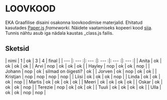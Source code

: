 # LOOVKOOD

EKA Graafilise disaini osakonna loovkoodimise materjalid. Ehitatud kasutades [Paper.js](http://paperjs.org/) *frameworki*. Näidete vaatamiseks kopeeri kood [siia](http://sketch.paperjs.org/). Tunnis nähtu asub iga nädala kaustas _class.js failis.

## Sketsid

| nimi		| 1		| ok	| 3		| 4		| final	|
| --- 		|: --- :|: --- :|: --- :|: --- :|: --- :|
| Anita	 	| ok	| ok	| ok	| ok	|
| Arvi	 	| nop	| ok	| ok	| ok	|
| Hayley	| nop	| ok	| ok	| nop	|
| Johann	| nop	| ok	| silmad on õigesti? | ok	|
| Jorven	| ok	| nop	| ok	| ok	|
| Kristjan	| nop	| nop	| nop	| nop	|
| Liisi	 	| ok	| ok	| ok	| nop	|
| Linda	 	| ok	| ok	| ok	| nop	|
| Martis	| ok	| ok	| ok	| ok	|
| Meeri	 	| ok	| ok	| ok	| ok	|
| Oskar	 	| ok	| ok	| ok	| nop	|
| Terezie	| nop	| ok	| ok	| ok	|
| Tuuli	 	| ok	| ok	| ok	| ok	|
| Ulla	 	| ok	| ok	| nop	| nop	|